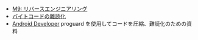 
- [M9: リバースエンジニアリング](https://owasp.org/www-project-mobile-top-10/2016-risks/m9-reverse-engineering)
- [バイトコードの難読化](https://owasp.org/www-community/controls/Bytecode_obfuscation)
- [Android Developer](https://developer.android.com/studio/build/shrink-code) proguard を使用してコードを圧縮、難読化のための資料
